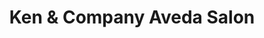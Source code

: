 ---
title: "Ken & Company Aveda Salon"
url: /stroudsburg/ken-and-company-aveda-salon/
shop: hairdresser
---